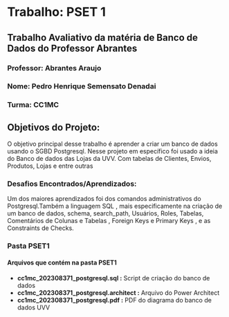 <!DOCTYPE html>
<html>

<body>
  <h1>Trabalho: PSET 1</h1>
  <h2>Trabalho Avaliativo da matéria de Banco de Dados do Professor Abrantes</h2>
  <h3>Professor: Abrantes Araujo</h3>
  <h3>Nome: Pedro Henrique Semensato Denadai</h3>
  <h3>Turma: CC1MC</h3>

  <h2>Objetivos do Projeto:</h2>
  <p>O objetivo principal desse trabalho é aprender a criar um banco de dados usando o SGBD Postgresql. Nesse projeto em específico foi usado a ideia do Banco de dados das Lojas da UVV. Com tabelas de Clientes, Envios, Produtos, Lojas e entre outras</p>
  <h3>Desafios Encontrados/Aprendizados:</h3>
  <p>Um dos maiores aprendizados foi dos comandos administrativos do Postgresql.Também a linguagem SQL , mais especificamente na criação de um banco de dados, schema, search_path, Usuários, Roles, Tabelas, Comentários de Colunas e Tabelas , Foreign Keys e Primary Keys , e as Constraints de Checks.</p>

  <h3>Pasta PSET1 </h3>
  <h4>Arquivos que contém na pasta PSET1</h4>
  <ul>
    <li><b>cc1mc_202308371_postgresql.sql :</b> Script de criação do banco de dados</li>
    <li><b>cc1mc_202308371_postgresql.architect :</b> Arquivo do Power Architect</li>
    <li><b>cc1mc_202308371_postgresql.pdf :</b> PDF do diagrama do banco de dados UVV</li>
  </ul>
</body>
</html>
